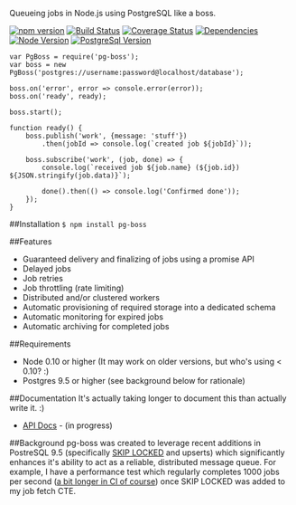Queueing jobs in Node.js using PostgreSQL like a boss.

[![npm version](https://badge.fury.io/js/pg-boss.svg)](https://badge.fury.io/js/pg-boss)
[![Build Status](https://travis-ci.org/timgit/pg-boss.svg?branch=master)](https://travis-ci.org/timgit/pg-boss)
[![Coverage Status](https://coveralls.io/repos/github/timgit/pg-boss/badge.svg?branch=master)](https://coveralls.io/github/timgit/pg-boss?branch=master)
[![Dependencies](https://david-dm.org/timgit/pg-boss.svg)](https://david-dm.org/timgit/pg-boss)
[![Node Version](https://img.shields.io/badge/node-0.10+-green.svg?maxAge=2592000)](https://www.nodejs.org)
[![PostgreSql Version](https://img.shields.io/badge/PostgreSQL-9.5+-blue.svg?maxAge=2592000)](http://www.postgresql.org)

```
var PgBoss = require('pg-boss');
var boss = new PgBoss('postgres://username:password@localhost/database');

boss.on('error', error => console.error(error));
boss.on('ready', ready);

boss.start();

function ready() {
    boss.publish('work', {message: 'stuff'})
        .then(jobId => console.log(`created job ${jobId}`));

    boss.subscribe('work', (job, done) => {
        console.log(`received job ${job.name} (${job.id}) ${JSON.stringify(job.data)}`);

        done().then(() => console.log('Confirmed done'));
    });
}
```

##Installation
`$ npm install pg-boss`

##Features
* Guaranteed delivery and finalizing of jobs using a promise API
* Delayed jobs
* Job retries
* Job throttling (rate limiting)
* Distributed and/or clustered workers
* Automatic provisioning of required storage into a dedicated schema
* Automatic monitoring for expired jobs
* Automatic archiving for completed jobs

##Requirements
* Node 0.10 or higher (It may work on older versions, but who's using < 0.10? :)
* Postgres 9.5 or higher (see background below for rationale)

##Documentation
It's actually taking longer to document this than actually write it. :)
* [API Docs](https://github.com/timgit/pg-boss/wiki/API-docs) - (in progress)

##Background
pg-boss was created to leverage recent additions in PostreSQL 9.5
(specifically [SKIP LOCKED](http://blog.2ndquadrant.com/what-is-select-skip-locked-for-in-postgresql-9-5) and upserts)
which significantly enhances it's ability to act as a reliable, distributed message queue.
For example, I have a performance test which regularly completes 1000 jobs per second
([a bit longer in CI of course](https://travis-ci.org/timgit/pg-boss/jobs/127713018#L301)) once SKIP LOCKED was added
to my job fetch CTE.
